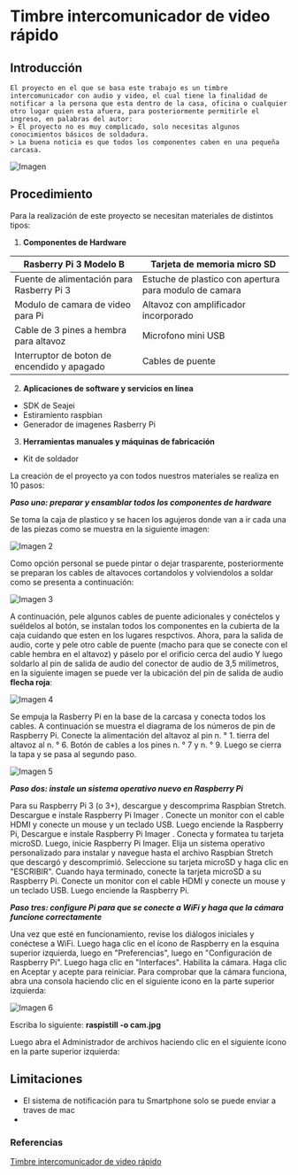 # Timbre intercomunicador de video rápido 

## Introducción 
```
El proyecto en el que se basa este trabajo es un timbre intercomunicador con audio y video, el cual tiene la finalidad de notificar a la persona que esta dentro de la casa, oficina o cualquier otro lugar quien esta afuera, para posteriormente permitirle el ingreso, en palabras del autor: 
> El proyecto no es muy complicado, solo necesitas algunos conocimientos básicos de soldadura.
> La buena noticia es que todos los componentes caben en una pequeña carcasa.
```
![Imagen](https://i.all3dp.com/cdn-cgi/image/fit=cover,w=1000,gravity=0.5x0.5,format=auto/wp-content/uploads/2021/01/20120128/Video-Doorbell-Raspberry-Pi.jpeg)

## Procedimiento 

Para la realización de este proyecto se necesitan materiales de distintos tipos:

1.  **Componentes de Hardware**

Rasberry Pi 3 Modelo B | Tarjeta de memoria micro SD
-----------------------| --------------------------
Fuente de alimentación para Rasberry Pi 3 | Estuche de plastico con apertura para modulo de camara 
Modulo de camara de video para Pi | Altavoz con amplificador incorporado 
Cable de 3 pines a hembra para altavoz | Microfono mini USB 
Interruptor de boton de encendido y apagado | Cables de puente 

2. **Aplicaciones de software y servicios en línea**

* SDK de Seajei
* Estiramiento  raspbian
*  Generador de imagenes Rasberry Pi

3. **Herramientas manuales y máquinas de fabricación**

* Kit de soldador 

La creación de el proyecto ya con todos nuestros materiales se realiza en 10 pasos:

**_Paso uno: preparar y ensamblar todos los componentes de hardware_**

Se toma la caja de plastico y se hacen los agujeros donde van a ir cada una de las piezas como se muestra en la siguiente imagen: 

![Imagen 2](https://hackster.imgix.net/uploads/attachments/1232973/01-holediagram_xm6I2h18WC.png?auto=compress%2Cformat&w=740&h=555&fit=max)

Como opción personal se puede pintar o dejar trasparente, posteriormente se preparan los cables de altavoces cortandolos y volviendolos a soldar como se presenta a continuación: 

![Imagen 3](https://hackster.imgix.net/uploads/attachments/1232980/screen_shot_2020-12-16_at_4_50_06_pm_TL5waIP77m.png?auto=compress%2Cformat&w=740&h=555&fit=max)

A continuación, pele algunos cables de puente adicionales y conéctelos y suéldelos al botón, se instalan todos los componentes en la cubierta de la caja cuidando que esten en los lugares respctivos. Ahora, para la salida de audio, corte y pele otro cable de puente (macho para que se conecte con el cable hembra en el altavoz) y páselo por el orificio cerca del audio Y luego soldarlo al pin de salida de audio del conector de audio de 3,5 milímetros, en la siguiente imagen se puede ver la ubicación del pin de salida de audio **flecha roja**:

![Imagen 4](https://hackster.imgix.net/uploads/attachments/1233001/screen_shot_2020-12-16_at_4_29_13_pm_Wq9DtxUDbA.png?auto=compress%2Cformat&w=740&h=555&fit=max)

Se empuja la Rasberry Pi en la base de la carcasa y conecta todos los cables. A continuación se muestra el diagrama de los números de pin de Raspberry Pi. Conecte la alimentación del altavoz al pin n. ° 1. tierra del altavoz al n. ° 6. Botón de cables a los pines n. ° 7 y n. ° 9. Luego se cierra la tapa y se pasa al segundo paso.

![Imagen 5](https://hackster.imgix.net/uploads/attachments/1233536/pi3pins_pzmJGS7aT8.png?auto=compress%2Cformat&w=740&h=555&fit=max)

**_Paso dos: instale un sistema operativo nuevo en Raspberry Pi_**

Para su Raspberry Pi 3 (o 3+), descargue y descomprima Raspbian Stretch. Descargue e instale Raspberry Pi Imager .
Conecte un monitor con el cable HDMI y conecte un mouse y un teclado USB. Luego enciende la Raspberry Pi, Descargue e instale Raspberry Pi Imager . Conecta y formatea tu tarjeta microSD. Luego, inicie Raspberry Pi Imager. Elija un sistema operativo personalizado para instalar y navegue hasta el archivo Raspbian Stretch que descargó y descomprimió. Seleccione su tarjeta microSD y haga clic en "ESCRIBIR". Cuando haya terminado, conecte la tarjeta microSD a su Raspberry Pi. Conecte un monitor con el cable HDMI y conecte un mouse y un teclado USB. Luego enciende la Raspberry Pi.

**_Paso tres: configure Pi para que se conecte a WiFi y haga que la cámara funcione correctamente_**

Una vez que esté en funcionamiento, revise los diálogos iniciales y conéctese a WiFi. Luego haga clic en el ícono de Raspberry en la esquina superior izquierda, luego en "Preferencias", luego en "Configuración de Raspberry Pi". Luego haga clic en "Interfaces". Habilita la cámara. Haga clic en Aceptar y acepte para reiniciar. Para comprobar que la cámara funciona, abra una consola haciendo clic en el siguiente icono en la parte superior izquierda:

![Imagen 6](https://hackster.imgix.net/uploads/attachments/1233011/screen_shot_2020-12-16_at_5_23_44_pm_10dAtVLK5I.png?auto=compress%2Cformat&w=740&h=555&fit=max)

Escriba lo siguiente: **raspistill -o cam.jpg**

Luego abra el Administrador de archivos haciendo clic en el siguiente ícono en la parte superior izquierda:




## Limitaciones 

* El sistema de notificación para tu Smartphone solo se puede enviar a traves de mac 
* 

### Referencias 

[Timbre intercomunicador de video rápido](https://www.hackster.io/sneaky/fast-video-doorbell-intercom-on-raspberry-pi-63b063)
